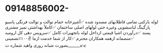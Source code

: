 # 09148856002-
لوله بازکنی تمامی فاظلابهای مسدود شده  ✅آشپزخانه حمام توالت و توالت فرنگی پاسیو پارگینگ لباسشویی وغیره حتی لولهای اصلی ساختمان  ✅کاملأ بهداشتی تمیز مشتری پسند  ✅درآوردن اشیا قیمتی ازداخل لوله باتجهیزات کامل   ✅سرویس دهی کل ارومیه   ✅منصفانه ازهمه همکاران محترم  ✅کار از شما خدمت‌ ازما  ✌️۱۰۰٪تضمینی ______بصورت شبانه روزی واهید شماره ت↙️↙️
